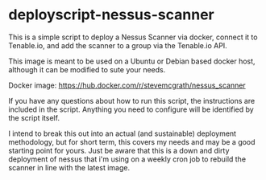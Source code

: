 # deployscript-nessus-scanner
This is a simple script to deploy a Nessus Scanner via docker, connect it to Tenable.io, and add the scanner to a group via the Tenable.io API. 

This image is meant to be used on a Ubuntu or Debian based docker host, although it can be modified to sute your needs. 

Docker image:
https://hub.docker.com/r/stevemcgrath/nessus_scanner

If you have any questions about how to run this script, the instructions are included in the script. Anything you need to configure will be identified by the script itself.

I intend to break this out into an actual (and sustainable) deployment methodology, but for short term, this covers my needs and may be a good starting point for yours. Just be aware that this is a down and dirty deployment of nessus that i'm using on a weekly cron job to rebuild the scanner in line with the latest image.
